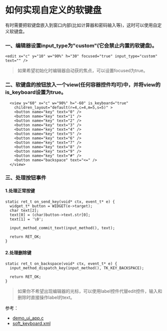 # 如何实现自定义的软键盘

有时需要把软键盘嵌入到窗口内部(比如计算器和密码输入等)，这时可以使用自定义软键盘。

### 一、编辑器设置input_type为"custom"(它会禁止内置的软键盘)。

```
<edit x="c" y="10" w="90%" h="30" focused="true" input_type="custom" text="" />
```

> 如果希望初始化时编辑器自动获的焦点，可以设置focused为true。

### 二、软键盘的按钮放入一个view(任何容器控件均可)中，并将view的is\_keyboard设置为true。

```
  <view y="60" x="c" w="90%" h="-60" is_keyboard="true" 
    children_layout="default(r=4,c=4,m=5,s=5)" >
    <button name="key" text="0" />
    <button name="key" text="1" />
    <button name="key" text="2" />
    <button name="key" text="3" />
    <button name="key" text="4" />
    <button name="key" text="5" />
    <button name="key" text="6" />
    <button name="key" text="7" />
    <button name="key" text="8" />
    <button name="key" text="9" />
    <button name="key" text="#" />
    <button name="backspace" text="<=" />
  </view>
```

### 三、处理按钮事件

#### 1.处理正常按键

```
static ret_t on_send_key(void* ctx, event_t* e) {
  widget_t* button = WIDGET(e->target);
  char text[2];
  text[0] = (char)button->text.str[0];
  text[1] = '\0';

  input_method_commit_text(input_method(), text);

  return RET_OK;
}

```

#### 2.处理删除键

```
static ret_t on_backspace(void* ctx, event_t* e) {
  input_method_dispatch_key(input_method(), TK_KEY_BACKSPACE);

  return RET_OK;
}
```


>如果你不希望出现编辑器的光标，可以使用label控件代替edit控件，输入和删除时直接操作label的text。


参考：

* [demo\_ui\_app.c](https://github.com/zlgopen/awtk/blob/master/demos/demo_ui_app.c)
* [soft\_keyboard.xml](https://github.com/zlgopen/awtk/blob/master/demos/assets/raw/ui/soft_keyboard.xml)
